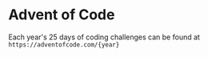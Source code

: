 # Advent of Code
Each year's 25 days of coding challenges can be found at `https://adventofcode.com/{year}`
